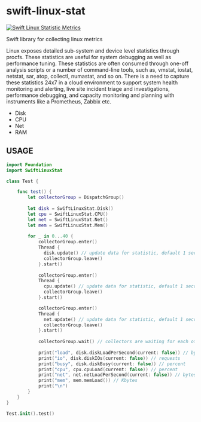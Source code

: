 # swift-linux-stat


[![Swift Linux Statistic Metrics](https://img.shields.io/badge/Swift-Linux-orange)](https://swift.org/server/)

Swift library for collecting linux metrics 

Linux exposes detailed sub-system and device level statistics through procfs. These statistics are useful for system debugging as well as performance tuning. These statistics are often consumed through one-off analysis scripts or a number of command-line tools, such as, vmstat, iostat, netstat, sar, atop, collectl, numastat, and so on. There is a need to capture these statistics 24x7 in a cloud environment to support system health monitoring and alerting, live site incident triage and investigations, performance debugging, and capacity monitoring and planning with instruments like a Prometheus, Zabbix etc.


- Disk
- CPU
- Net
- RAM


## USAGE


```swift
import Foundation
import SwiftLinuxStat

class Test {

    func test() {
        let collectorGroup = DispatchGroup()
        
        let disk = SwiftLinuxStat.Disk()
        let cpu = SwiftLinuxStat.CPU()
        let net = SwiftLinuxStat.Net()
        let mem = SwiftLinuxStat.Mem()
        
        for _ in 0...40 {
            collectorGroup.enter()
            Thread {
              disk.update() // update data for statistic, default 1 second
              collectorGroup.leave()
            }.start()
            
            collectorGroup.enter()
            Thread {
              cpu.update() // update data for statistic, default 1 second
              collectorGroup.leave()
            }.start()

            collectorGroup.enter()
            Thread {
              net.update() // update data for statistic, default 1 second
              collectorGroup.leave()
            }.start()
            
            collectorGroup.wait() // collectors are waiting for each other
            
            print("load", disk.diskLoadPerSecond(current: false)) // bytes
            print("io", disk.diskIOs(current: false)) // requests
            print("busy", disk.diskBusy(current: false)) // percent
            print("cpu", cpu.cpuLoad(current: false)) // percent
            print("net", net.netLoadPerSecond(current: false)) // bytes 
            print("mem", mem.memLoad()) // Kbytes
            print("\n")
        }
    }
}

Test.init().test()

```
